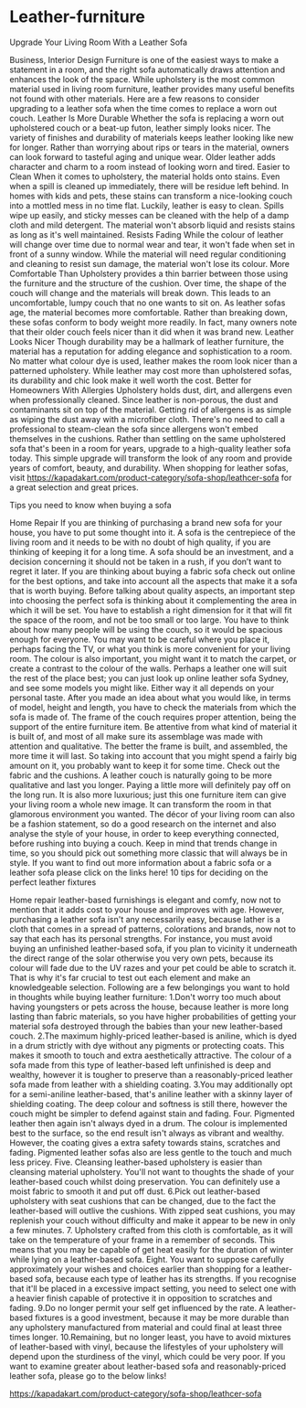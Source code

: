# Leather-furniture
Upgrade Your Living Room With a Leather Sofa

Business, Interior Design Furniture is one of the easiest ways to make a statement in a room, and the right sofa automatically draws attention and enhances the look of the space. While upholstery is the most common material used in living room furniture, leather provides many useful benefits not found with other materials. Here are a few reasons to consider upgrading to a leather sofa when the time comes to replace a worn out couch. Leather Is More Durable Whether the sofa is replacing a worn out upholstered couch or a beat-up futon, leather simply looks nicer. The variety of finishes and durability of materials keeps leather looking like new for longer. Rather than worrying about rips or tears in the material, owners can look forward to tasteful aging and unique wear. Older leather adds character and charm to a room instead of looking worn and tired. Easier to Clean When it comes to upholstery, the material holds onto stains. Even when a spill is cleaned up immediately, there will be residue left behind. In homes with kids and pets, these stains can transform a nice-looking couch into a mottled mess in no time flat. Luckily, leather is easy to clean. Spills wipe up easily, and sticky messes can be cleaned with the help of a damp cloth and mild detergent. The material won't absorb liquid and resists stains as long as it's well maintained. Resists Fading While the colour of leather will change over time due to normal wear and tear, it won't fade when set in front of a sunny window. While the material will need regular conditioning and cleaning to resist sun damage, the material won't lose its colour. More Comfortable Than Upholstery provides a thin barrier between those using the furniture and the structure of the cushion. Over time, the shape of the couch will change and the materials will break down. This leads to an uncomfortable, lumpy couch that no one wants to sit on. As leather sofas age, the material becomes more comfortable. Rather than breaking down, these sofas conform to body weight more readily. In fact, many owners note that their older couch feels nicer than it did when it was brand new. Leather Looks Nicer Though durability may be a hallmark of leather furniture, the material has a reputation for adding elegance and sophistication to a room. No matter what colour dye is used, leather makes the room look nicer than a patterned upholstery. While leather may cost more than upholstered sofas, its durability and chic look make it well worth the cost. Better for Homeowners With Allergies Upholstery holds dust, dirt, and allergens even when professionally cleaned. Since leather is non-porous, the dust and contaminants sit on top of the material. Getting rid of allergens is as simple as wiping the dust away with a microfiber cloth. There's no need to call a professional to steam-clean the sofa since allergens won't embed themselves in the cushions. Rather than settling on the same upholstered sofa that's been in a room for years, upgrade to a high-quality leather sofa today. This simple upgrade will transform the look of any room and provide years of comfort, beauty, and durability. When shopping for leather sofas, visit  https://kapadakart.com/product-category/sofa-shop/leathcer-sofa   for a great selection and great prices.

Tips you need to know when buying a sofa
 
Home Repair If you are thinking of purchasing a brand new sofa for your house, you have to put some thought into it. A sofa is the centrepiece of the living room and it needs to be with no doubt of high quality, if you are thinking of keeping it for a long time. A sofa should be an investment, and a decision concerning it should not be taken in a rush, if you don’t want to regret it later. If you are thinking about buying a fabric sofa check out online for the best options, and take into account all the aspects that make it a sofa that is worth buying. Before talking about quality aspects, an important step into choosing the perfect sofa is thinking about it complementing the area in which it will be set. You have to establish a right dimension for it that will fit the space of the room, and not be too small or too large. You have to think about how many people will be using the couch, so it would be spacious enough for everyone. You may want to be careful where you place it, perhaps facing the TV, or what you think is more convenient for your living room. The colour is also important, you might want it to match the carpet, or create a contrast to the colour of the walls. Perhaps a leather one will suit the rest of the place best; you can just look up online leather sofa Sydney, and see some models you might like. Either way it all depends on your personal taste. After you made an idea about what you would like, in terms of model, height and length, you have to check the materials from which the sofa is made of. The frame of the couch requires proper attention, being the support of the entire furniture item. Be attentive from what kind of material it is built of, and most of all make sure its assemblage was made with attention and qualitative. The better the frame is built, and assembled, the more time it will last. So taking into account that you might spend a fairly big amount on it, you probably want to keep it for some time. Check out the fabric and the cushions. A leather couch is naturally going to be more qualitative and last you longer. Paying a little more will definitely pay off on the long run. It is also more luxurious; just this one furniture item can give your living room a whole new image. It can transform the room in that glamorous environment you wanted. The décor of your living room can also be a fashion statement, so do a good research on the internet and also analyse the style of your house, in order to keep everything connected, before rushing into buying a couch. Keep in mind that trends change in time, so you should pick out something more classic that will always be in style. If you want to find out more information about a fabric sofa or a leather sofa please click on the links here!
10 tips for deciding on the perfect leather fixtures
 
Home repair leather-based furnishings is elegant and comfy, now not to mention that it adds cost to your house and improves with age. However, purchasing a leather sofa isn't any necessarily easy, because lather is a cloth that comes in a spread of patterns, colorations and brands, now not to say that each has its personal strengths. For instance, you must avoid buying an unfinished leather-based sofa, if you plan to vicinity it underneath the direct range of the solar otherwise you very own pets, because its colour will fade due to the UV razes and your pet could be able to scratch it. That is why it's far crucial to test out each element and make an knowledgeable selection. Following are a few belongings you want to hold in thoughts while buying leather furniture: 1.Don't worry too much about having youngsters or pets across the house, because leather is more long lasting than fabric materials, so you have higher probabilities of getting your material sofa destroyed through the babies than your new leather-based couch. 2.The maximum highly-priced leather-based is aniline, which is dyed in a drum strictly with dye without any pigments or protecting coats. This makes it smooth to touch and extra aesthetically attractive. The colour of a sofa made from this type of leather-based left unfinished is deep and wealthy, however it is tougher to preserve than a reasonably-priced leather sofa made from leather with a shielding coating. 3.You may additionally opt for a semi-aniline leather-based, that's aniline leather with a skinny layer of shielding coating. The deep colour and softness is still there, however the couch might be simpler to defend against stain and fading. Four. Pigmented leather then again isn't always dyed in a drum. The colour is implemented best to the surface, so the end result isn't always as vibrant and wealthy. However, the coating gives a extra safety towards stains, scratches and fading. Pigmented leather sofas also are less gentle to the touch and much less pricey. Five. Cleansing leather-based upholstery is easier than cleansing material upholstery. You'll not want to thoughts the shade of your leather-based couch whilst doing preservation. You can definitely use a moist fabric to smooth it and put off dust. 6.Pick out leather-based upholstery with seat cushions that can be changed, due to the fact the leather-based will outlive the cushions. With zipped seat cushions, you may replenish your couch without difficulty and make it appear to be new in only a few minutes. 7. Upholstery crafted from this cloth is comfortable, as it will take on the temperature of your frame in a remember of seconds. This means that you may be capable of get heat easily for the duration of winter while lying on a leather-based sofa. Eight. You want to suppose carefully approximately your wishes and choices earlier than shopping for a leather-based sofa, because each type of leather has its strengths. If you recognise that it'll be placed in a excessive impact setting, you need to select one with a heavier finish capable of protective it in opposition to scratches and fading. 9.Do no longer permit your self get influenced by the rate. A leather-based fixtures is a good investment, because it may be more durable than any upholstery manufactured from material and could final at least three times longer. 10.Remaining, but no longer least, you have to avoid mixtures of leather-based with vinyl, because the lifestyles of your upholstery will depend upon the sturdiness of the vinyl, which could be very poor. If you want to examine greater about leather-based sofa and reasonably-priced leather sofa, please go to the below  links!

https://kapadakart.com/product-category/sofa-shop/leathcer-sofa

